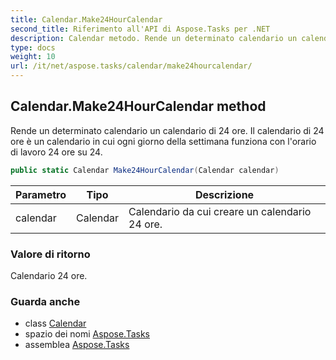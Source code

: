 ```yaml
---
title: Calendar.Make24HourCalendar
second_title: Riferimento all'API di Aspose.Tasks per .NET
description: Calendar metodo. Rende un determinato calendario un calendario di 24 ore. Il calendario di 24 ore è un calendario in cui ogni giorno della settimana funziona con lorario di lavoro 24 ore su 24.
type: docs
weight: 10
url: /it/net/aspose.tasks/calendar/make24hourcalendar/
---
```

## Calendar.Make24HourCalendar method

Rende un determinato calendario un calendario di 24 ore. Il calendario di 24 ore è un calendario in cui ogni giorno della settimana funziona con l'orario di lavoro 24 ore su 24.

```csharp
public static Calendar Make24HourCalendar(Calendar calendar)
```

| Parametro | Tipo | Descrizione |
| --- | --- | --- |
| calendar | Calendar | Calendario da cui creare un calendario 24 ore. |

### Valore di ritorno

Calendario 24 ore.

### Guarda anche

* class [Calendar](../)
* spazio dei nomi [Aspose.Tasks](../../calendar/)
* assemblea [Aspose.Tasks](../../../)


